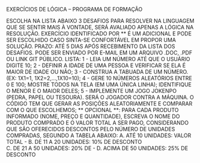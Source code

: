 EXERCÍCIOS DE LÓGICA – PROGRAMA DE FORMAÇÃO

 ESCOLHA NA LISTA ABAIXO 3 DESAFIOS PARA RESOLVER NA LINGUAGEM QUE SE SENTIR MAIS
 À VONTADE,
 SERÁ AVALIADO APENAS A LÓGICA NA RESOLUÇÃO.
 EXERCÍCIO IDENTIFICADO POR ** É UM ADICIONAL E PODE SER ESCOLHIDO CASO SINTA-SE 
CONFORTÁVEL
 EM PROPOR UMA SOLUÇÃO.
 PRAZO: ATÉ 5 DIAS APÓS RECEBIMENTO DA LISTA DOS DESAFIOS.
 PODE SER ENVIADO POR E-MAIL EM UM ARQUIVO .DOC, .PDF OU LINK GIT PÚBLICO.
 LISTA:
 1 - LEIA UM NÚMERO ATÉ QUE O USUÁRIO DIGITE 10;
 2 - DEFINIR A IDADE DE UMA PESSOA E VERIFICAR SE ELA É MAIOR DE IDADE OU NÃO;
 3 - CONSTRUA A TABUADA DE UM NÚMERO. (EX: 1X1=1, 1X2=2,...,1X10=10);
 4 - GERE 10 NÚMEROS ALEATÓRIOS ENTRE 0 E 100; MOSTRE TODOS NA TELA (EM UMA ÚNICA
 LINHA);
 IDENTIFIQUE O MENOR E O MAIOR DELES;
 5 - IMPLEMENTE UM JOGO JOKENPO (PEDRA, PAPEL OU TESOURA). SERÁ O JOGADOR CONTRA 
A MÁQUINA.
 O CÓDIGO TEM QUE GERAR AS POSIÇÕES ALEATORIAMENTE E COMPARAR COM O QUE 
ESCOLHEMOS;
 ** OPCIONAL **:
 PARA CADA PRODUTO INFORMADO (NOME, PREÇO E QUANTIDADE), ESCREVA O NOME DO 
PRODUTO COMPRADO E O VALOR TOTAL A
 SER PAGO, CONSIDERANDO QUE SÃO OFERECIDOS DESCONTOS PELO NÚMERO DE UNIDADES 
COMPRADAS, SEGUNDO A TABELA ABAIXO:
 A. ATÉ 10 UNIDADES: VALOR TOTAL   -  B. DE 11 A 20 UNIDADES: 10% DE DESCONTO  
C. DE 21 A 50 UNIDADES: 20% DE    -  D. ACIMA DE 50 UNIDADES: 25% DE DESCONTO 
